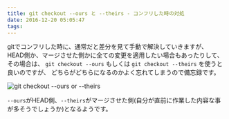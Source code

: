```yaml
---
title: git checkout --ours と --theirs - コンフリした時の対処
date: 2016-12-20 05:05:47
tags:
---
```


gitでコンフリした時に、通常だと差分を見て手動で解決していきますが、
HEAD側か、マージさせた側かに全ての変更を適用したい場合もあったりして、
その場合は、 `git checkout --ours` もしくは `git checkout --theirs` を使うと良いのですが、
どちらがどちらになるのかよく忘れてしまうので備忘録です。

![git checkout --ours or --theirs](/blog/images/git_checkout_ours_theirs.png)

`--ours`がHEAD側、`--theirs`がマージさせた側(自分が直前に作業した内容な事が多そうでしょうか)となるようです。

